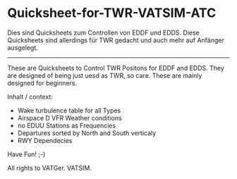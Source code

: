 # Quicksheet-for-TWR-VATSIM-ATC

Dies sind Quicksheets zum Controllen von EDDF und EDDS.
Diese Quicksheets sind allerdings für TWR gedacht und auch mehr auf Anfänger ausgelegt.

---------------------------------------------------------------------------------------------
These are Quicksheets to Control TWR Positons for EDDF and EDDS.
They are designed of being just uesd as TWR, so care. These are mainly designed for beginners.


Inhalt / context:
- Wake turbulence table for all Types
- Airspace D VFR Weather conditions
- no EDUU Stations as Frequencies
- Departures sorted by North and South verticaly
- RWY Dependecies

Have Fun! ;-)

All rights to VATGer.
VATSIM.
